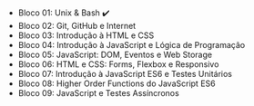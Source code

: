 - Bloco 01: Unix & Bash :heavy_check_mark:
- Bloco 02: Git, GitHub e Internet
- Bloco 03: Introdução à HTML e CSS
- Bloco 04: Introdução à JavaScript e Lógica de Programação
- Bloco 05: JavaScript: DOM, Eventos e Web Storage
- Bloco 06: HTML e CSS: Forms, Flexbox e Responsivo
- Bloco 07: Introdução à JavaScript ES6 e Testes Unitários
- Bloco 08: Higher Order Functions do JavaScript ES6
- Bloco 09: JavaScript e Testes Assíncronos